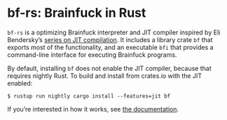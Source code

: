 # bf-rs: Brainfuck in Rust

`bf-rs` is a optimizing Brainfuck interpreter and JIT compiler
inspired by Eli Bendersky’s [series on JIT compilation].
It includes a library crate `bf` that exports most of the functionality,
and an executable `bfi` that provides a command-line interface for executing 
Brainfuck programs.

By default, installing `bf` does not enable the JIT compiler, because
that requires nightly Rust. To build and install from crates.io with the JIT 
enabled:

```
$ rustup run nightly cargo install --features=jit bf
```

If you’re interested in how it works, see [the documentation].

[series on JIT compilation]: http://eli.thegreenplace.net/2017/adventures-in-jit-compilation-part-1-an-interpreter/
[the documentation]: https://tov.github.io/bf-rs/bf/

